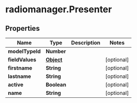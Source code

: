 # radiomanager.Presenter

## Properties

Name | Type | Description | Notes
------------ | ------------- | ------------- | -------------
**modelTypeId** | **Number** |  | 
**fieldValues** | [**Object**](.md) |  | [optional] 
**firstname** | **String** |  | [optional] 
**lastname** | **String** |  | [optional] 
**active** | **Boolean** |  | [optional] 
**name** | **String** |  | [optional] 


